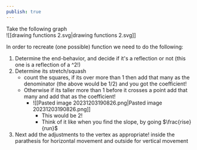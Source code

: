 ```yaml
---  
publish: true  
---  
```

Take the following graph  
![[drawing functions 2.svg|drawing functions 2.svg]]  
  
In order to recreate (one possible) function we need to do the following:  
1. Determine the end-behavior, and decide if it's a reflection or not (this one is a reflection of a ^2!)  
2. Determine its stretch/squash  
   - count the squares, if its over more than 1 then add that many as the denominator (the above would be 1/2) and you got the coefficient!  
   - Otherwise if its taller more than 1 before it crosses a point add that many and add that as the coefficient!  
      - ![[Pasted image 20231203190826.png|Pasted image 20231203190826.png]]  
         - This would be 2!  
         - Think of it like when you find the slope, by going $\frac{rise}{run}$   
3. Next add the adjustments to the vertex as appropriate! inside the parathesis for horizontal movement and outside for vertical movement